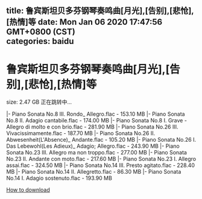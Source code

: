 
title: 鲁宾斯坦贝多芬钢琴奏鸣曲[月光],[告别],[悲怆],[热情]等
date: Mon Jan 06 2020 17:47:56 GMT+0800 (CST)    
categories: baidu
---

# 鲁宾斯坦贝多芬钢琴奏鸣曲[月光],[告别],[悲怆],[热情]等
size: 2.47 GB
 正在跳转中...
 
|- Piano Sonata No.8 III. Rondo_ Allegro.flac - 153.10 MB
|- Piano Sonata No.8 II. Adagio cantabile.flac - 174.00 MB
|- Piano Sonata No.8 I. Grave - Allegro di molto e con brio.flac - 281.90 MB
|- Piano Sonata No.26 III. Vivacissimamente.flac - 187.70 MB
|- Piano Sonata No.26 II. Abwesenheit(L'Absence)_ Andante.flac - 105.20 MB
|- Piano Sonata No.26 I. Das Lebewohl(Les Adieux)_ Adagio; Allegro.flac - 243.90 MB
|- Piano Sonata No.23 III. Allegro ma non troppo.flac - 277.00 MB
|- Piano Sonata No.23 II. Andante con moto.flac - 217.60 MB
|- Piano Sonata No.23 I. Allegro assai.flac - 324.50 MB
|- Piano Sonata No.14 III. Presto agitato.flac - 228.40 MB
|- Piano Sonata No.14 II. Allegretto.flac - 86.30 MB
|- Piano Sonata No.14 I. Adagio sostenuto.flac - 193.90 MB

[How to download](https://bpcam.bemobtrk.com/go/2ceec3aa-1ca2-46d6-b9ff-aaa5c184517c?jno=337)